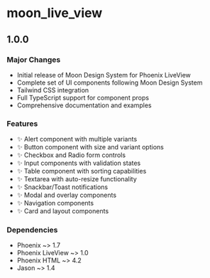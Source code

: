 # moon_live_view

## 1.0.0

### Major Changes

- Initial release of Moon Design System for Phoenix LiveView
- Complete set of UI components following Moon Design System
- Tailwind CSS integration
- Full TypeScript support for component props
- Comprehensive documentation and examples

### Features

- ✨ Alert component with multiple variants
- ✨ Button component with size and variant options
- ✨ Checkbox and Radio form controls
- ✨ Input components with validation states
- ✨ Table component with sorting capabilities
- ✨ Textarea with auto-resize functionality
- ✨ Snackbar/Toast notifications
- ✨ Modal and overlay components
- ✨ Navigation components
- ✨ Card and layout components

### Dependencies

- Phoenix ~> 1.7
- Phoenix LiveView ~> 1.0
- Phoenix HTML ~> 4.2
- Jason ~> 1.4
